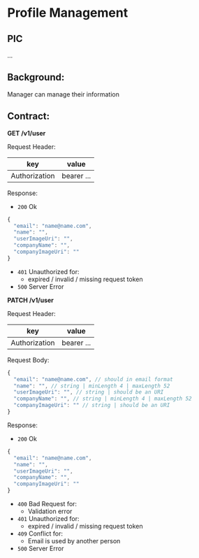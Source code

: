# Profile Management

## PIC

...

## Background:

Manager can manage their information

## Contract:

**GET /v1/user**

Request Header:

|      key      |   value    |
| :-----------: | :--------: |
| Authorization | bearer ... |

Response:

- `200` Ok

```js
{
  "email": "name@name.com",
  "name": "",
  "userImageUri": "",
  "companyName": "",
  "companyImageUri": ""
}
```

- `401` Unauthorized for:
  - expired / invalid / missing request token
- `500` Server Error

**PATCH /v1/user**

Request Header:

|      key      |   value    |
| :-----------: | :--------: |
| Authorization | bearer ... |

Request Body:

```js
{
  "email": "name@name.com", // should in email format
  "name": "", // string | minLength 4 | maxLength 52
  "userImageUri": "", // string | should be an URI
  "companyName": "", // string | minLength 4 | maxLength 52
  "companyImageUri": "" // string | should be an URI
}
```

Response:

- `200` Ok

```js
{
  "email": "name@name.com",
  "name": "",
  "userImageUri": "",
  "companyName": "",
  "companyImageUri": ""
}
```

- `400` Bad Request for:
  - Validation error
- `401` Unauthorized for:
  - expired / invalid / missing request token
- `409` Conflict for:
  - Email is used by another person
- `500` Server Error
